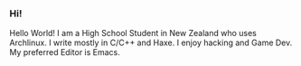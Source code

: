 ### Hi!

Hello World! I am a High School Student in New Zealand who uses Archlinux. I write mostly in C/C++ and Haxe. I enjoy hacking and Game Dev. My preferred Editor is Emacs.

<!--
**drflamemontgomery/drflamemontgomery** is a ✨ _special_ ✨ repository because its `README.md` (this file) appears on your GitHub profile.

Here are some ideas to get you started:

- 🔭 I’m currently working on ...
- 🌱 I’m currently learning ...
- 👯 I’m looking to collaborate on ...
- 🤔 I’m looking for help with ...
- 💬 Ask me about ...
- 📫 How to reach me: ...
- 😄 Pronouns: ...
- ⚡ Fun fact: ...
-->
